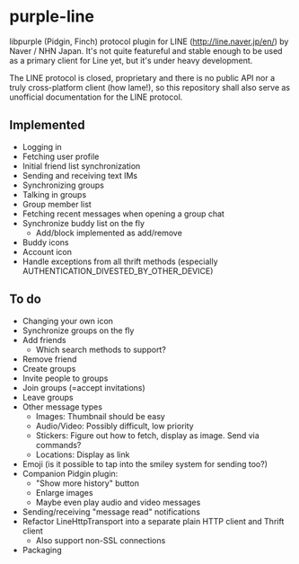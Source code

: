 purple-line
===========

libpurple (Pidgin, Finch) protocol plugin for LINE (http://line.naver.jp/en/) by Naver / NHN Japan. It's not quite featureful and stable enough to be used as a primary client for Line yet, but it's under heavy development.

The LINE protocol is closed, proprietary and there is no public API nor a truly cross-platform client (how lame!), so this repository shall also serve as unofficial documentation for the LINE protocol.

Implemented
-----------

* Logging in
* Fetching user profile
* Initial friend list synchronization
* Sending and receiving text IMs
* Synchronizing groups
* Talking in groups
* Group member list
* Fetching recent messages when opening a group chat
* Synchronize buddy list on the fly
  * Add/block implemented as add/remove
* Buddy icons
* Account icon
* Handle exceptions from all thrift methods (especially AUTHENTICATION_DIVESTED_BY_OTHER_DEVICE)

To do
-----

* Changing your own icon
* Synchronize groups on the fly
* Add friends
  * Which search methods to support?
* Remove friend
* Create groups
* Invite people to groups
* Join groups (=accept invitations)
* Leave groups
* Other message types
  * Images: Thumbnail should be easy
  * Audio/Video: Possibly difficult, low priority
  * Stickers: Figure out how to fetch, display as image. Send via commands?
  * Locations: Display as link
* Emoji (is it possible to tap into the smiley system for sending too?)
* Companion Pidgin plugin:
  * "Show more history" button
  * Enlarge images
  * Maybe even play audio and video messages
* Sending/receiving "message read" notifications
* Refactor LineHttpTransport into a separate plain HTTP client and Thrift client
  * Also support non-SSL connections
* Packaging
